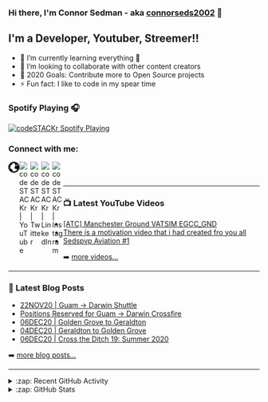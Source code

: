 ### Hi there, I'm Connor Sedman - aka [connorseds2002][website] 👋

## I'm a Developer, Youtuber, Streemer!!

- 🌱 I’m currently learning everything 🤣
- 👯 I’m looking to collaborate with other content creators
- 🥅 2020 Goals: Contribute more to Open Source projects
- ⚡ Fun fact: I like to code in my spear time

### Spotify Playing 🎧

[<img src="https://now-playing-codestackr.vercel.app/api/spotify-playing" alt="codeSTACKr Spotify Playing" width="350" />](https://open.spotify.com/user/connor-808)

### Connect with me:

[<img align="left" alt="codeSTACKr.com" width="22px" src="https://raw.githubusercontent.com/iconic/open-iconic/master/svg/globe.svg" />][website]
[<img align="left" alt="codeSTACKr | YouTube" width="22px" src="https://cdn.jsdelivr.net/npm/simple-icons@v3/icons/youtube.svg" />][youtube]
[<img align="left" alt="codeSTACKr | Twitter" width="22px" src="https://cdn.jsdelivr.net/npm/simple-icons@v3/icons/twitter.svg" />][twitter]
[<img align="left" alt="codeSTACKr | LinkedIn" width="22px" src="https://cdn.jsdelivr.net/npm/simple-icons@v3/icons/linkedin.svg" />][linkedin]
[<img align="left" alt="codeSTACKr | Instagram" width="22px" src="https://cdn.jsdelivr.net/npm/simple-icons@v3/icons/instagram.svg" />][instagram]

<br />
<br />

---

### 📺 Latest YouTube Videos

<!-- YOUTUBE:START -->
- [[ATC] Manchester Ground VATSIM EGCC_GND](https://www.youtube.com/watch?v=2gOB_NWOp2o)
- [There is a motivation video that i had created fro you all](https://www.youtube.com/watch?v=cKzpUc_jYaw)
- [Sedspvp Aviation #1](https://www.youtube.com/watch?v=6Z4TeOA4d0A)
<!-- YOUTUBE:END -->

➡️ [more videos...](https://youtube.com/codestackr)

---

### 📕 Latest Blog Posts

<!-- BLOG-POST-LIST:START -->
- [22NOV20 | Guam -> Darwin Shuttle](https://forums.vatpac.org/topic/18297-22nov20-guam-darwin-shuttle/?do=findComment&comment=130287)
- [Positions Reserved for Guam -> Darwin Crossfire](https://forums.vatpac.org/topic/18425-positions-reserved-for-guam-darwin-crossfire/?do=findComment&comment=130261)
- [06DEC20 | Golden Grove to Geraldton](https://forums.vatpac.org/calendar/event/1533-06dec20-golden-grove-to-geraldton/)
- [04DEC20 | Geraldton to Golden Grove](https://forums.vatpac.org/calendar/event/1532-04dec20-geraldton-to-golden-grove/)
- [06DEC20 | Cross the Ditch 19: Summer 2020](https://forums.vatpac.org/calendar/event/1525-06dec20-cross-the-ditch-19-summer-2020/?do=findComment&comment=210&tab=comments)
<!-- BLOG-POST-LIST:END -->

➡️ [more blog posts...](https://Forums.vatpac.org)

---

<details>
  <summary>:zap: Recent GitHub Activity</summary>
  
<!--START_SECTION:activity-->
1. 🗣 Commented on [#1](https://github.com/Connorseds2002/connorseds2002/issues/1) in [Connorseds2002/connorseds2002](https://github.com/Connorseds2002/connorseds2002)
2. 🎉 Merged PR [#2](https://github.com/Connorseds2002/connorseds2002/pull/2) in [Connorseds2002/connorseds2002](https://github.com/Connorseds2002/connorseds2002)
3. ❗️ Closed issue [#1](https://github.com/Connorseds2002/connorseds2002/issues/1) in [Connorseds2002/connorseds2002](https://github.com/Connorseds2002/connorseds2002)
4. 💪 Opened PR [#2](https://github.com/Connorseds2002/connorseds2002/pull/2) in [Connorseds2002/connorseds2002](https://github.com/Connorseds2002/connorseds2002)
5. ❗️ Opened issue [#1](https://github.com/Connorseds2002/connorseds2002/issues/1) in [Connorseds2002/connorseds2002](https://github.com/Connorseds2002/connorseds2002)
<!--END_SECTION:activity-->

</details>

<details>
  <summary>:zap: GitHub Stats</summary>

  <img align="left" alt="connorseds2002's GitHub Stats" src="https://github-readme-stats.connorseds2002.vercel.app/api?username=connorseds2002&show_icons=true&hide_border=true" />
<img align="left" alt="connorseds2002's GitHub Top Langs" src="https://github-readme-stats.connorseds2002.vercel.app/api/top-langs/?username=connorseds2002&layout=compact2&show_icons=true&hide_border=true" />

</details>

[website]: https://vatpac.org
[twitter]: https://twitter.com/connorsedman11
[youtube]: https://youtube.com/channel/UC6fFV-8lCLLoKYCUAstFbQQ
[instagram]: https://instagram.com/
[linkedin]: https://linkedin.com/in/
